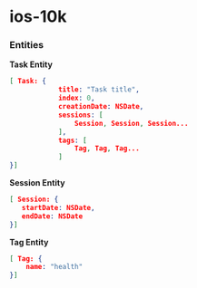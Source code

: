 ios-10k
=======

### Entities  

**Task Entity**

```json
[ Task: {  
            title: "Task title",  
            index: 0,
            creationDate: NSDate,
            sessions: [
                Session, Session, Session...
            ],
            tags: [
                Tag, Tag, Tag...
            ]
}]
```

**Session Entity**

```json
[ Session: {
   startDate: NSDate,
   endDate: NSDate 
}]
```

**Tag Entity**

```json
[ Tag: {
    name: "health"   
}]
```